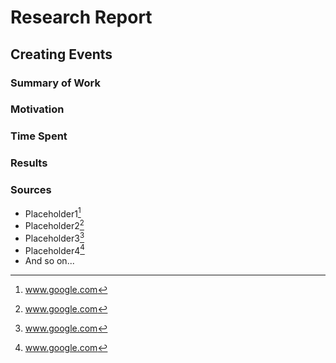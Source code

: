 # Research Report

## Creating Events

### Summary of Work
<!--One paragraph summary of the research being performed-->

### Motivation
<!--Explain why you felt the need to perform this research-->

### Time Spent
<!--Explain how your time was spent-->

### Results
<!--Explain what you learned/produced/etc. This section should explain the
important things you learned so that it can serve as an easy reference for yourself
and others who could benefit from reviewing this topic. Include your sources as
footnotes. Make sure you include the footnotes where appropriate e.g [^1]-->

### Sources
<!--list your sources and link them to a footnote with the source url-->
- Placeholder1[^1]
- Placeholder2[^2]
- Placeholder3[^3]
- Placeholder4[^4]
- And so on...
[^1]: www.google.com
[^2]: www.google.com
[^3]: www.google.com
[^4]: www.google.com
